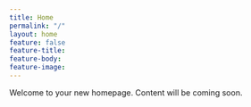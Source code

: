 ```yaml
---
title: Home
permalink: "/"
layout: home
feature: false
feature-title:
feature-body:
feature-image:
---
```


Welcome to your new homepage. Content will be coming soon.

